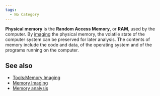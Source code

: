 ```yaml
---
tags:
  - No Category
---
```

**Physical memory** is the **Random Access Memory**, or **RAM**, used by
the computer. By [imaging](tools:memory_imaging.md) the physical
memory, the volatile state of the computer system can be preserved for
later analysis. The contents of memory include the code and data, of the
operating system and of the programs running on the computer.

## See also

- [Tools:Memory Imaging](tools:memory_imaging.md)
- [Memory Imaging](memory_imaging.md)
- [Memory analysis](memory_analysis.md)